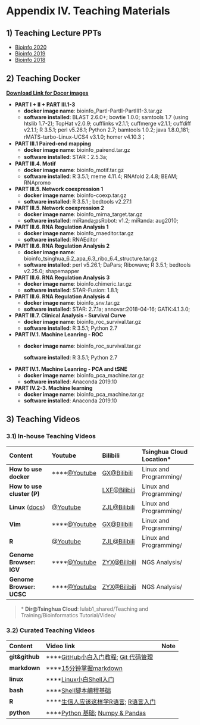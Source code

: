 # Appendix IV. Teaching Materials

## 1\) Teaching Lecture PPTs

* [Bioinfo 2020](https://cloud.tsinghua.edu.cn/d/b707e65b559549069938/?p=%2Fbioinfo2020%2FLectures&mode=list)
* [Bioinfo 2019](https://cloud.tsinghua.edu.cn/d/b707e65b559549069938/?p=/bioinfo2019&mode=list)
* [Bioinfo 2018](https://cloud.tsinghua.edu.cn/d/b707e65b559549069938/?p=/bioinfo2018&mode=list)

## 2\) Teaching Docker <a id="teaching-docker"></a>

[**Download Link for Docer images**](https://cloud.tsinghua.edu.cn/d/747db0edd36449289b6f/?p=/Docker&mode=list)

* **PART I + II + PART III.1-3**
  * **docker image name**: bioinfo\_PartI-PartII-PartIII1-3.tar.gz
  * **software installed**: BLAST 2.6.0+; bowtie 1.0.0; samtools 1.7 \(using htslib 1.7-2\); TopHat v2.0.9; cufflinks v2.1.1; cuffmerge v2.1.1; cuffdiff v2.1.1; R 3.5.1; perl v5.26.1; Python 2.7; bamtools 1.0.2; java 1.8.0\_181; rMATS-turbo-Linux-UCS4 v3.1.0; homer v4.10.3；
* **PART III.1 Paired-end mapping**
  * **docker image name**: bioinfo\_pairend.tar.gz
  * **software installed**: STAR：2.5.3a;
* **PART III.4. Motif**
  * **docker image name**: bioinfo\_motif.tar.gz
  * **software installed**: R 3.5.1; meme 4.11.4; RNAfold 2.4.8; BEAM; RNApromo 
* **PART III.5. Network coexpression 1**
  * **docker image name**: bioinfo-coexp.tar.gz
  * **software installed**: R 3.5.1 ; bedtools v2.27.1 
* **PART III.5. Network coexpression 2**  
  * **docker image name**: bioinfo\_mirna\_target.tar.gz
  * **software installed**: miRanda;psRobot: v1.2; miRanda: aug2010; 
* **PART III.6. RNA Regulation Analysis 1** 
  * **docker image name**:  bioinfo\_rnaeditor.tar.gz
  * **software installed**:   RNAEditor
* **PART III.6. RNA Regulation Analysis 2**
  * **docker image name**: bioinfo\_tsinghua\_6.2\_apa\_6.3\_ribo\_6.4\_structure.tar.gz
  * **software installed**:  perl v5.26.1; DaPars; Ribowave; R 3.5.1; bedtools v2.25.0; shapemapper 
* **PART III.6. RNA Regulation Analysis 3**
  * **docker image name**: bioinfo.chimeric.tar.gz
  * **software installed**:  STAR-Fusion: 1.8.1;
* **PART III.6. RNA Regulation Analysis 4**
  * **docker image name**: bioinfo\_snv.tar.gz
  * **software installed**:  STAR: 2.7.1a; annovar:2018-04-16; GATK:4.1.3.0;
* **PART III.7. Clinical Analysis - Survival Curve** 
  * **docker image name**: bioinfo\_roc\_survival.tar.gz
  * **software installed**: R 3.5.1; Python 2.7 
* **PART IV.1. Machine Leanring  - ROC** 
  * **docker image name**: bioinfo\_roc\_survival.tar.gz

    **software installed**: R 3.5.1; Python 2.7 
* **PART IV.1. Machine Leanring  - PCA and tSNE**
  * **docker image name**: bioinfo\_pca\_machine.tar.gz
  * **software installed**: Anaconda 2019.10
* **PART IV.2-3. Machine learning** 
  * **docker image name**: bioinfo\_pca\_machine.tar.gz
  * **software installed**: Anaconda 2019.10

## 3\) Teaching Videos

### 3.1\) In-house Teaching Videos

| Content | Youtube | Bilibili | Tsinghua Cloud Location\* |
| :--- | :--- | :--- | :--- |
| **How to use docker** | \*\*\*\*[@Youtube](https://youtu.be/vp0t2T1KFG4) | [GX@Bilibili](https://www.bilibili.com/video/av66604789?pop_share=1) | Linux and Programming/ |
| **How to use cluster \(P\)** |  | [LXF@Bilibili](https://www.bilibili.com/video/BV1JV411U7P4) | Linux and Programming/ |
| **Linux** \([docs](https://lulab1.gitbook.io/training/part-i.-programming-skills/2.linux)\) | [@Youtube](https://youtu.be/cOmJvMjn5CU) | [ZJL@Bilibili](https://player.bilibili.com/player.html?aid=30590225&cid=53392482&page=1) | Linux and Programming/ |
| **Vim** | \*\*\*\*[@Youtube](https://youtu.be/isKMZMlSWa0) | [GX@Bilibili](https://www.bilibili.com/video/av66604626?pop_share=1) | Linux and Programming/ |
| **R** | [@Youtube](https://youtu.be/A0YKZgxvpXM) | [ZJL@Bilibili](https://player.bilibili.com/player.html?aid=30590474&cid=53392848&page=1) | Linux and Programming/ |
| **Genome Browser: IGV** | \*\*\*\*[@Youtube](https://youtu.be/6_1ZcVw7ptU) | [ZYX@Bilibili](https://www.bilibili.com/video/av30448472/) | NGS Analysis/ |
| **Genome Browser: UCSC** | \*\*\*\*[@Youtube](https://youtu.be/eTgEtfI65hA) | [ZYX@Bilibili](https://www.bilibili.com/video/av30448417) | NGS Analysis/ |

> \* **Dir@Tsinghua Cloud**: lulab1\_shared/Teaching and Training/Bioinformatics Tutorial/Video/

### 3.2\) Curated Teaching Videos

| Content | Video link | Note |
| :--- | :--- | :--- |
| **git&github** | \*\*\*\*[GitHub小白入门教程](https://www.bilibili.com/video/BV1i5411471j/);  [Git 代码管理](https://www.bilibili.com/video/BV1Jx411L7VE/) |  |
| **markdown** | \*\*\*\*[15分钟掌握markdown](https://www.bilibili.com/video/BV1sz411z7qd?from=search&seid=11483264095765612977)|  |
| **linux** | \*\*\*\*[Linux小白Shell入门](https://www.bilibili.com/video/BV1sK4y1b7NP?from=search&seid=16923776342297218215)|  |
| **bash** | \*\*\*\*[Shell脚本编程基础](https://www.bilibili.com/video/BV1H7411s7xH?from=search&seid=500577279179157451)|  |
| **R** | \*\*\*\*[生信人应该这样学R语言](https://www.bilibili.com/video/BV1cs411j75B?p=1);  [R语言入门](https://www.bilibili.com/video/BV19x411X7C6?from=search&seid=3917724419072630406)|  |
| **python** | \*\*\*\*[Python 基础](https://www.bilibili.com/video/BV1wW411Y7ai?from=search&seid=500577279179157451);  [Numpy & Pandas](https://www.bilibili.com/video/BV1Ex411L7oT?from=search&seid=500577279179157451)|  |


